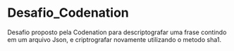 # Desafio_Codenation
Desafio proposto pela Codenation para descriptografar uma frase contindo em um arquivo Json, e criptrografar novamente utilizando o metodo sha1.